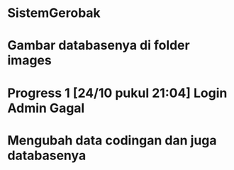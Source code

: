 # SistemGerobak
# Gambar databasenya di folder images
# Progress 1 [24/10 pukul 21:04] Login Admin Gagal
# Mengubah data codingan dan juga databasenya


